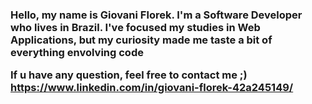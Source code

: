   <h3 style="margin-botton:10px">
Hello, my name is Giovani Florek. I'm a Software Developer who lives in Brazil. I've focused my studies in Web Applications, but my curiosity made me taste a bit of everything envolving code<br>

If u have any question, feel free to contact me ;)<br>
https://www.linkedin.com/in/giovani-florek-42a245149/
 <br>
</h3>
